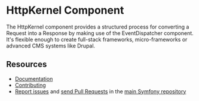 # HttpKernel Component

The HttpKernel component provides a structured process for converting a Request
into a Response by making use of the EventDispatcher component. It's flexible
enough to create full-stack frameworks, micro-frameworks or advanced CMS systems like Drupal.

## Resources

- [Documentation](https://symfony.com/doc/current/components/http_kernel.html)
- [Contributing](https://symfony.com/doc/current/contributing/index.html)
- [Report issues](https://github.com/symfony/symfony/issues) and
  [send Pull Requests](https://github.com/symfony/symfony/pulls)
  in the [main Symfony repository](https://github.com/symfony/symfony)

